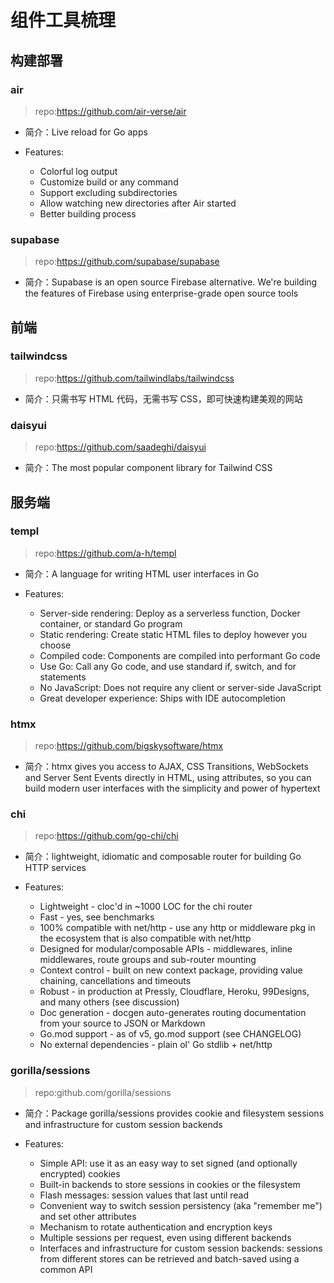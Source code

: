 # 组件工具梳理

## 构建部署

### air

> repo:https://github.com/air-verse/air

- 简介：Live reload for Go apps

- Features:
	- Colorful log output
	- Customize build or any command
	- Support excluding subdirectories
	- Allow watching new directories after Air started
	- Better building process

### supabase

> repo:https://github.com/supabase/supabase

- 简介：Supabase is an open source Firebase alternative. We're building the features of Firebase using enterprise-grade
  open source tools

## 前端

### tailwindcss

> repo:https://github.com/tailwindlabs/tailwindcss

- 简介：只需书写 HTML 代码，无需书写 CSS，即可快速构建美观的网站

### daisyui

> repo:https://github.com/saadeghi/daisyui

- 简介：The most popular component library for Tailwind CSS

## 服务端

### templ

> repo:https://github.com/a-h/templ

- 简介：A language for writing HTML user interfaces in Go

- Features:
	- Server-side rendering: Deploy as a serverless function, Docker container, or standard Go program
	- Static rendering: Create static HTML files to deploy however you choose
	- Compiled code: Components are compiled into performant Go code
	- Use Go: Call any Go code, and use standard if, switch, and for statements
	- No JavaScript: Does not require any client or server-side JavaScript
	- Great developer experience: Ships with IDE autocompletion

### htmx

> repo:https://github.com/bigskysoftware/htmx

- 简介：htmx gives you access to AJAX, CSS Transitions, WebSockets and Server Sent Events directly in HTML, using
  attributes, so you can build modern user interfaces with the simplicity and power of hypertext

### chi

> repo:https://github.com/go-chi/chi

- 简介：lightweight, idiomatic and composable router for building Go HTTP services

- Features:
	- Lightweight - cloc'd in ~1000 LOC for the chi router
	- Fast - yes, see benchmarks
	- 100% compatible with net/http - use any http or middleware pkg in the ecosystem that is also compatible with
	  net/http
	- Designed for modular/composable APIs - middlewares, inline middlewares, route groups and sub-router mounting
	- Context control - built on new context package, providing value chaining, cancellations and timeouts
	- Robust - in production at Pressly, Cloudflare, Heroku, 99Designs, and many others (see discussion)
	- Doc generation - docgen auto-generates routing documentation from your source to JSON or Markdown
	- Go.mod support - as of v5, go.mod support (see CHANGELOG)
	- No external dependencies - plain ol' Go stdlib + net/http

### gorilla/sessions

> repo:github.com/gorilla/sessions

- 简介：Package gorilla/sessions provides cookie and filesystem sessions and infrastructure for custom session backends

- Features:
	- Simple API: use it as an easy way to set signed (and optionally encrypted) cookies
	- Built-in backends to store sessions in cookies or the filesystem
	- Flash messages: session values that last until read
	- Convenient way to switch session persistency (aka "remember me") and set other attributes
	- Mechanism to rotate authentication and encryption keys
	- Multiple sessions per request, even using different backends
	- Interfaces and infrastructure for custom session backends: sessions from different stores can be retrieved and
	  batch-saved using a common API